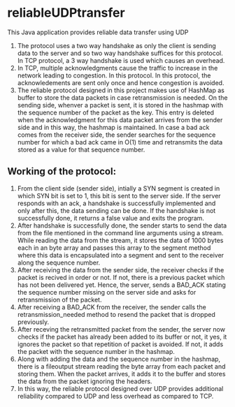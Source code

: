 # reliableUDPtransfer
This Java application provides reliable data transfer using UDP

1. The protocol uses a two way handshake as only the client is sending data to the server
and so two way handshake suffices for this protocol. In TCP protocol, a 3 way
handshake is used which causes an overhead.
2. In TCP, multiple acknowledgments cause the traffic to increase in the network leading to
congestion. In this protocol. In this protocol, the acknowledements are sent only once
and hence congestion is avoided.
3. The reliable protocol designed in this project makes use of HashMap as buffer to store
the data packets in case retransmission is needed. On the sending side, whenver a
packet is sent, it is stored in the hashmap with the sequence number of the packet as
the key. This entry is deleted when the acknowledgment for this data packet arrives from
the sender side and in this way, the hashmap is maintained. In case a bad ack comes
from the receiver side, the sender searches for the sequence number for which a bad
ack came in O(1) time and retransmits the data stored as a value for that sequence
number.

## Working of the protocol:

1. From the client side (sender side), intially a SYN segment is created in which SYN bit is
set to 1, this bit is sent to the server side. If the server responds with an ack, a
handshake is successfully implemented and only after this, the data sending can be
done. If the handshake is not successfully done, it returns a false value and exits the
program.
2. After handshake is successfully done, the sender starts to send the data from the file
mentioned in the command line arguments using a stream. While reading the data from
the stream, it stores the data of 1000 bytes each in an byte array and passes this array
to the segment method where this data is encapsulated into a segment and sent to the
receiver along the sequence number.
3. After receiving the data from the sender side, the receiver checks if the packet is recived
in order or not. If not, there is a previous packet which has not been delivered yet.
Hence, the server, sends a BAD_ACK stating the sequence number missing on the
server side and asks for retransmission of the packet.
4. After receiving a BAD_ACK from the receiver, the sender calls the
retransmission_needed method to resend the packet that is dropped previously.
5. After receving the retransmitted packet from the sender, the server now checks if the
packet has already been added to its buffer or not, it yes, it ignores the packet so that
repetition of packet is avoided. If not, it adds the packet with the sequence number in the
hashmap.
6. Along with adding the data and the sequence number in the hashmap, there is a
fileoutput stream reading the byte array from each packet and storing them. When the
packet arrives, it adds it to the buffer and stores the data from the packet ignoring the
headers.
7. In this way, the reliable protocol designed over UDP provides additional reliability
compared to UDP and less overhead as compared to TCP.
